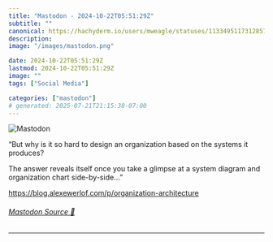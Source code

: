 ```yaml
---
title: "Mastodon - 2024-10-22T05:51:29Z"
subtitle: ""
canonical: https://hachyderm.io/users/mweagle/statuses/113349511731285701
description:
image: "/images/mastodon.png"

date: 2024-10-22T05:51:29Z
lastmod: 2024-10-22T05:51:29Z
image: ""
tags: ["Social Media"]

categories: ["mastodon"]
# generated: 2025-07-21T21:15:38-07:00
---
```

![Mastodon](/images/mastodon.png)

<p>“But why is it so hard to design an organization based on the systems it produces?</p><p>The answer reveals itself once you take a glimpse at a system diagram and organization chart side-by-side…”</p><p><a href="https://blog.alexewerlof.com/p/organization-architecture" target="_blank" rel="nofollow noopener noreferrer" translate="no"><span class="invisible">https://</span><span class="ellipsis">blog.alexewerlof.com/p/organiz</span><span class="invisible">ation-architecture</span></a></p>


###### [Mastodon Source 🐘](https://hachyderm.io/@mweagle/113349511731285701)

___
